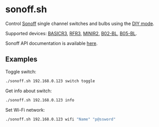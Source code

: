 # sonoff.sh

Control [Sonoff](https://sonoff.tech) single channel switches and bulbs using
the [DIY mode](https://sonoff.tech/diy-developer).

Supported devices:
[BASICR3](https://sonoff.tech/product/wifi-diy-smart-switches/basicr3),
[RFR3](https://sonoff.tech/product/wifi-smart-wall-swithes/rfr3),
[MINIR2](https://sonoff.tech/product/wifi-diy-smart-switches/sonoff-mini),
[B02-BL](https://sonoff.tech/product/b02-bl-b05-bl),
[B05-BL](https://sonoff.tech/product/b02-bl-b05-bl).

Sonoff API documentation is available
[here](https://sonoff.tech/sonoff-diy-developer-documentation-basicr3-rfr3-mini-http-api).

## Examples

Toggle switch:

```sh
./sonoff.sh 192.168.0.123 switch toggle
```

Get info about switch:

```sh
./sonoff.sh 192.168.0.123 info
```

Set Wi-Fi network:

```sh
./sonoff.sh 192.168.0.123 wifi "Name" "p@ssword"
```
